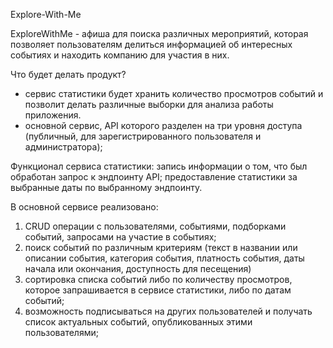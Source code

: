 Explore-With-Me

ExploreWithMe - афиша для поиска различных мероприятий, которая позволяет пользователям делиться информацией об интересных событиях и находить компанию для участия в них. 

Что будет делать продукт?
- сервис статистики будет хранить количество просмотров событий и позволит делать различные выборки для анализа работы приложения.
- основной сервис, API которого разделен на три уровня доступа (публичный, для зарегистрированного пользователя и администратора);


Функционал сервиса статистики: запись информации о том, что был обработан запрос к эндпоинту API; предоставление статистики за выбранные даты по выбранному эндпоинту.

В основной сервисе реализовано:
1) CRUD операции с пользователями, событиями, подборками событий, запросами на участие в событиях;
2) поиск событий по различным критериям (текст в названии или описании события, категория события, платность события, даты начала или окончания, доступность для песещения)
3) сортировка списка событий либо по количеству просмотров, которое запрашивается в сервисе статистики, либо по датам событий;
4) возможность подписываться на других пользователей и получать список актуальных событий, опубликованных этими пользователями;
